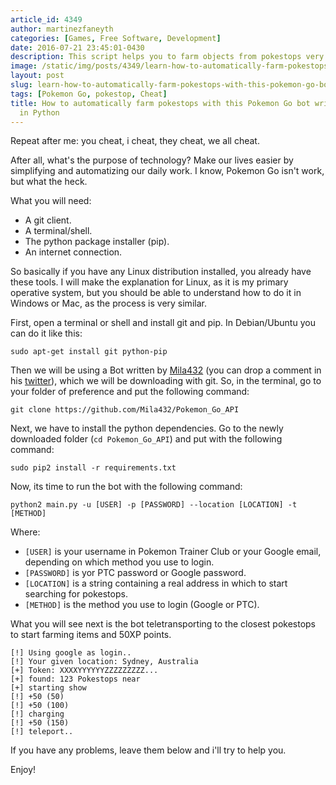 ```yaml
---
article_id: 4349
author: martinezfaneyth
categories: [Games, Free Software, Development]
date: 2016-07-21 23:45:01-0430
description: This script helps you to farm objects from pokestops very easily.
image: /static/img/posts/4349/learn-how-to-automatically-farm-pokestops-with-this-pokemon-go-bot-written-in-python__1.jpg
layout: post
slug: learn-how-to-automatically-farm-pokestops-with-this-pokemon-go-bot-written-in-python
tags: [Pokemon Go, pokestop, Cheat]
title: How to automatically farm pokestops with this Pokemon Go bot written
  in Python
---
```


Repeat after me: you cheat, i cheat, they cheat, we all cheat.

After all, what's the purpose of technology? Make our lives easier by simplifying
and automatizing our daily work. I know, Pokemon Go isn't work, but what the
heck.

What you will need:

- A git client.
- A terminal/shell.
- The python package installer (pip).
- An internet connection.

So basically if you have any Linux distribution installed, you already have
these tools. I will make the explanation for Linux, as it is my primary
operative system, but you should be able to understand how to do it in Windows
or Mac, as the process is very similar.


First, open a terminal or shell and install git and pip. In Debian/Ubuntu
you can do it like this:

    sudo apt-get install git python-pip

Then we will be using a Bot written by [Mila432](https://github.com/Mila432) (you can drop a comment in his [twitter](https://twitter.com/mila432)),
which we will be downloading with git. So, in the terminal, go to your folder of
preference and put the following command:

    git clone https://github.com/Mila432/Pokemon_Go_API

Next, we have to install the python dependencies. Go to the newly downloaded
folder (`cd Pokemon_Go_API`) and put with the following command:

    sudo pip2 install -r requirements.txt

Now, its time to run the bot with the following command:

    python2 main.py -u [USER] -p [PASSWORD] --location [LOCATION] -t [METHOD]

Where:

- `[USER]` is your username in Pokemon Trainer Club or your Google email,
depending on which method you use to login.
- `[PASSWORD]` is yor PTC password or Google password.
- `[LOCATION]` is a string containing a real address in which to start searching
for pokestops.
- `[METHOD]` is the method you use to login (Google or PTC).

What you will see next is the bot teletransporting to the closest pokestops to start farming
items and 50XP points.

    [!] Using google as login..
    [!] Your given location: Sydney, Australia
    [+] Token: XXXXYYYYYYZZZZZZZZZ...
    [+] found: 123 Pokestops near
    [+] starting show
    [!] +50 (50)
    [!] +50 (100)
    [!] charging
    [!] +50 (150)
    [!] teleport..

If you have any problems, leave them below and i'll try to help you.

Enjoy!
